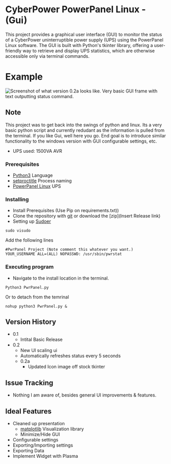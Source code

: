 # CyberPower PowerPanel Linux - (Gui)
This project provides a graphical user interface (GUI) to monitor the status of a CyberPower uninterruptible power supply (UPS) using the PowerPanel Linux software. The GUI is built with Python's tkinter library, offering a user-friendly way to retrieve and display UPS statistics, which are otherwise accessible only via terminal commands.

# Example
![Screenshot of what version 0.2a looks like. Very basic GUI frame with text outputting status command.](https://i.ibb.co/mHh9tht/Version-0-2a.png)

## Note
This project was to get back into the swings of python and linux. Its a very basic python script and currently redudant as the information is pulled from the terminal. If you like Gui, well here you go. End goal is to introduce similar functionality to the windows version with GUI configurable settings, etc.

* UPS used: 1500VA AVR

### Prerequisites
* [Python3](https://docs.python-guide.org/starting/install3/linux/) Language
* [setproctitle](https://pypi.org/project/setproctitle/) Process naming
* [PowerPanel Linux](https://www.cyberpowersystems.com/product/software/power-panel-personal/powerpanel-for-linux/) UPS


### Installing
* Install Prerequisites (Use Pip on requirements.txt))
* Clone the repository with [git](https://docs.github.com/en/repositories/creating-and-managing-repositories/cloning-a-repository?tool=cli) or download the [zip](Insert Release link)
* Setting up [Sudoer](https://www.cyberciti.biz/faq/linux-unix-running-sudo-command-without-a-password/)
```
sudo visudo
```
Add the following lines
```
#PwrPanel Project (Note comment this whatever you want.)
YOUR_USERNAME ALL=(ALL) NOPASSWD: /usr/sbin/pwrstat
```

### Executing program

* Navigate to the install location in the terminal.
```
Python3 PwrPanel.py
```
Or to detach from the temrinal
```
nohup python3 PwrPanel.py &
```

## Version History
* 0.1
    * Intital Basic Release
* 0.2
    * New UI scaling ui
    * Automatically refreshes status every 5 seconds
    * 0.2a
        * Updated Icon image off stock tkinter


## Issue Tracking
* Nothing I am aware of, besides general UI improvements & features.

## Ideal Features
* Cleaned up presentation
    * [matplotlib](https://matplotlib.org) Visualization library
    * Minimize/Hide GUI
* Configurable settings
* Exporting/Importing settings
* Exporting Data
* Implement Widget with Plasma

